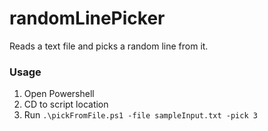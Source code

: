 # randomLinePicker
Reads a text file and picks a random line from it.

### Usage
1. Open Powershell
2. CD to script location
3. Run `.\pickFromFile.ps1 -file sampleInput.txt -pick 3`
